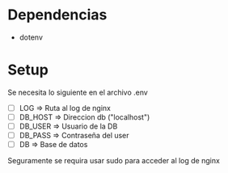 # Dependencias
- dotenv

# Setup
Se necesita lo siguiente en el archivo .env
- [ ] LOG => Ruta al log de nginx
- [ ] DB_HOST => Direccion db ("localhost")
- [ ] DB_USER => Usuario de la DB
- [ ] DB_PASS => Contraseña del user
- [ ] DB => Base de datos

Seguramente se requira usar sudo para acceder al log de nginx